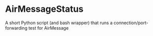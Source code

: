 # AirMessageStatus
A short Python script (and bash wrapper) that runs a connection/port-forwarding test for AirMessage
